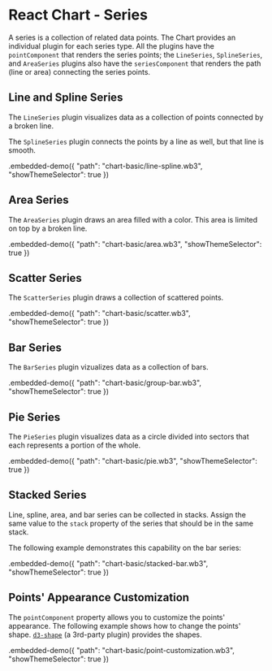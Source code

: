 # React Chart - Series

A series is a collection of related data points. The Chart provides an individual plugin for each series type. All the plugins have the `pointComponent` that renders the series points; the `LineSeries`, `SplineSeries`, and `AreaSeries` plugins also have the `seriesComponent` that renders the path (line or area) connecting the series points.

## Line and Spline Series

The `LineSeries` plugin visualizes data as a collection of points connected by a broken line.

The `SplineSeries` plugin connects the points by a line as well, but that line is smooth.

.embedded-demo({ "path": "chart-basic/line-spline.wb3", "showThemeSelector": true })

## Area Series

The `AreaSeries` plugin draws an area filled with a color. This area is limited on top by a broken line.

.embedded-demo({ "path": "chart-basic/area.wb3", "showThemeSelector": true })

## Scatter Series

The `ScatterSeries` plugin draws a collection of scattered points.

.embedded-demo({ "path": "chart-basic/scatter.wb3", "showThemeSelector": true })

## Bar Series

The `BarSeries` plugin vizualizes data as a collection of bars.

.embedded-demo({ "path": "chart-basic/group-bar.wb3", "showThemeSelector": true })

## Pie Series

The `PieSeries` plugin visualizes data as a circle divided into sectors that each represents a portion of the whole.

.embedded-demo({ "path": "chart-basic/pie.wb3", "showThemeSelector": true })

## Stacked Series

Line, spline, area, and bar series can be collected in stacks. Assign the same value to the `stack` property of the series that should be in the same stack.

The following example demonstrates this capability on the bar series:

.embedded-demo({ "path": "chart-basic/stacked-bar.wb3", "showThemeSelector": true })

## Points' Appearance Customization

The `pointComponent` property allows you to customize the points' appearance. The following example shows how to change the points' shape. [`d3-shape`](https://github.com/d3/d3-shape/blob/master/README.md) (a 3rd-party plugin) provides the shapes.

.embedded-demo({ "path": "chart-basic/point-customization.wb3", "showThemeSelector": true })
